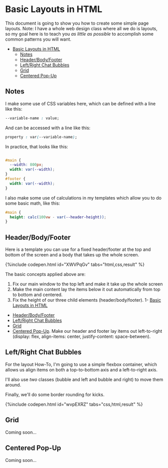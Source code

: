 # Basic Layouts in HTML

This document is going to show you how to create some simple page layouts. Note: I have a whole web design class where all we do is layouts, so my goal here is to teach you *as little as possible* to accomplish some common patterns you will want.


- [Basic Layouts in HTML](#basic-layouts-in-html)
  - [Notes](#notes)
  - [Header/Body/Footer](#headerbodyfooter)
  - [Left/Right Chat Bubbles](#leftright-chat-bubbles)
  - [Grid](#grid)
  - [Centered Pop-Up](#centered-pop-up)
  
## Notes
I make some use of CSS variables here, which can be defined with a line like this:
```css
--variable-name : value;
```

And can be accessed with a line like this:

```css
property : var(--variable-name);
```

In practice, that looks like this:

```css

#main {
  --width: 800px;
  width: var(--width);
}
#footer {
  width: var(--width);
}
```

I also make some use of calculations in my templates which allow you to do some basic math, like this:

```css
#main {
  height: calc(100vw - var(--header-height));
}
```

## Header/Body/Footer

Here is a template you can use for a fixed header/footer at the top and bottom of the screen and a body that takes up the whole screen.

{%include codepen.html id="XWVPqGv" tabs="html,css,result" %}

The basic concepts applied above are:

1. Fix our main window to the top left and make it take up the whole screen
1. Make the main content lay the items below it out automatically from top to bottom and centered.
1. Fix the height of our three child elements (header/body/footer).
1- [Basic Layouts in HTML](#basic-layouts-in-html)
  - [Header/Body/Footer](#headerbodyfooter)
  - [Left/Right Chat Bubbles](#leftright-chat-bubbles)
  - [Grid](#grid)
  - [Centered Pop-Up](#centered-pop-up). Make our header and footer lay items out left-to-right (display: flex, align-items: center, justify-content: space-between).


## Left/Right Chat Bubbles

For the layout How-To, I'm going to use a simple flexbox container, which allows us align items on both a top-to-bottom axis and a left-to-right axis.

I'll also use *two* classes (bubble and left and bubble and right) to move them around.

Finally, we'll do some border rounding for kicks.

{%include codepen.html id="wvpEXRZ" tabs="css,html,result" %}

## Grid
Coming soon...

## Centered Pop-Up
Coming soon...
